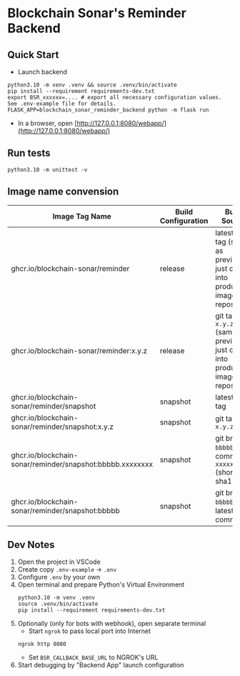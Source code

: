 # Blockchain Sonar's Reminder Backend
## Quick Start
* Launch backend
```shell
python3.10 -m venv .venv && source .venv/bin/activate
pip install --requirement requirements-dev.txt
export BSR_xxxxxx=.... # export all necessary configuration values. See .env-example file for details.
FLASK_APP=blockchain_sonar_reminder_backend python -m flask run
```
* In a browser, open [http://127.0.0.1:8080/webapp/](http://127.0.0.1:8080/webapp/)

## Run tests

```shell
python3.10 -m unittest -v
```

## Image name convension

| Image Tag Name                                             | Build Configuration  | Build Source                                                                    |
|------------------------------------------------------------|----------------------|---------------------------------------------------------------------------------|
| ghcr.io/blockchain-sonar/reminder                          | release              | latest git tag (same as previous, just copy into production image repository)   |
| ghcr.io/blockchain-sonar/reminder:x.y.z                    | release              | git tag `x.y.z` (same as previous, just copy into production image repository)  |
| ghcr.io/blockchain-sonar/reminder/snapshot                 | snapshot             | latest git tag                                                                  |
| ghcr.io/blockchain-sonar/reminder/snapshot:x.y.z           | snapshot             | git tag `x.y.z`                                                                 |
| ghcr.io/blockchain-sonar/reminder/snapshot:bbbbb.xxxxxxxx  | snapshot             | git branch `bbbbb` on commit `xxxxxxxx` (short sha1)                            |
| ghcr.io/blockchain-sonar/reminder/snapshot:bbbbb           | snapshot             | git branch `bbbbb` on latest commit                                             |

## Dev Notes
1. Open the project in VSCode
1. Create copy `.env-example` -> `.env`
1. Configure `.env` by your own
1. Open terminal and prepare Python's Virtual Environment
	```
	python3.10 -m venv .venv
	source .venv/bin/activate
	pip install --requirement requirements-dev.txt
	```
1. Optionally (only for bots with webhook), open separate terminal
	* Start `ngrok` to pass local port into Internet
	```
	ngrok http 8080
	```
	* Set `BSR_CALLBACK_BASE_URL` to NGROK's URL
1. Start debugging by "Backend App" launch configuration
